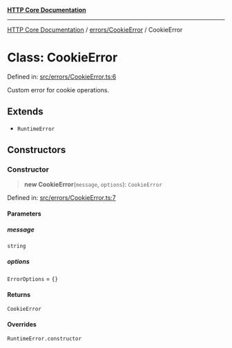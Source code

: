 [**HTTP Core Documentation**](../../../README.md)

***

[HTTP Core Documentation](../../../README.md) / [errors/CookieError](../README.md) / CookieError

# Class: CookieError

Defined in: [src/errors/CookieError.ts:6](https://github.com/stonemjs/http-core/blob/f8360abdd8e841f59cefcfadd322bcf66d52c95b/src/errors/CookieError.ts#L6)

Custom error for cookie operations.

## Extends

- `RuntimeError`

## Constructors

### Constructor

> **new CookieError**(`message`, `options`): `CookieError`

Defined in: [src/errors/CookieError.ts:7](https://github.com/stonemjs/http-core/blob/f8360abdd8e841f59cefcfadd322bcf66d52c95b/src/errors/CookieError.ts#L7)

#### Parameters

##### message

`string`

##### options

`ErrorOptions` = `{}`

#### Returns

`CookieError`

#### Overrides

`RuntimeError.constructor`
